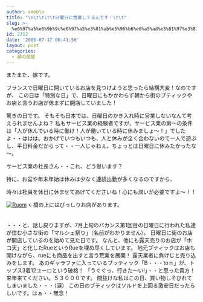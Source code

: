 ```yaml
---
author: ameblo
title: "\n\t\t\t\t日曜日に営業してるんです！\t\t"
slug: >-
  %e6%97%a5%e6%9b%9c%e6%97%a5%e3%81%ab%e5%96%b6%e6%a5%ad%e3%81%97%e3%81%a6%e3%82%8b%e3%82%93%e3%81%a7%e3%81%99%ef%bc%81
id: 2312
date: '2005-07-17 06:41:56'
layout: post
categories:
  - 嫁の部屋
---
```


またまた、嫁です。

フランスで日曜日に開いているお店を見つけようと思ったら結構大変！なのですが、 この日は「特別な日」で、日曜日にもかかわらず朝から街のブティックや お店と言うお店が休まずに開店していました！

驚きの日です。 そもそも日本では、日曜日のかき入れ時に営業しないなんて考えられませんよね？ 私もサービス業の経験者ですが、サービス業の第一の条件は「人が休んでいる時に働け！人が働いている時に休みましょ～！」でしたよ・・ははは。おかげでいつもいつも、人と休みが全く合わないので一人で遊ぶし、平日料金だからって・・一人じゃねぇ。ちょっとは日曜日に休みたかったな～。

サービス業の社長さん・・これ、どう思います？

特に、お盆や年末年始は休みは少なく連続出勤が多くなるのですから、

時々は社員を休日に休ませてあげてくださいね！心にも潤いが必要ですよ～！！

[![Ruem](http://blog-imgs-42.fc2.com/a/k/i/akihikofr/blog_import_4f563a9d6f7eb.jpg)](http://blog-imgs-42.fc2.com/a/k/i/akihikofr/blog_import_4f563a9d8f736.jpg) ←橋の上にはびっしりお店があります。 　　　　　　　　　　　　　　　　　　　　　　　　　

・・・と、話し戻りますが、7月上旬のバカンス第1回目の日曜日に行われた私達が住む小さな街の「マルシェ祭り」（名前がわかりません）。 日曜日に街のお店が開店しているのを始めて見た日です。 なんと、他にも露天売りのお店が「ホコ天」と化したRueというRueを埋め尽くしています。 地元ブティックはお店も開けながら、rueにも商品を出すと言う荒業を展開！ 露天業者に負けじと売り込みをします。 あのギャラファに入っているブッティック「B・・・toｎ」が、トップス3着12ユーロという破格！ 「うぐぐっ、行きた～い!」・・と思った貴方！ 来年来てください。５３０００です。 間抜けな私はこの日、買い物しそびれてしまいました・・・（涙） この日のブティックはソルドを上回る激安日だったらしいです。はぁ・・無念！